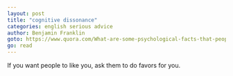 ```yaml
---
layout: post
title: "cognitive dissonance"
categories: english serious advice
author: Benjamin Franklin
goto: https://www.quora.com/What-are-some-psychological-facts-that-people-dont-know-1/answer/Matt-Schlenker#/?ref=speak.junglestar.org
go: read
---
```

If you want people to like you, ask them to do favors for you.
